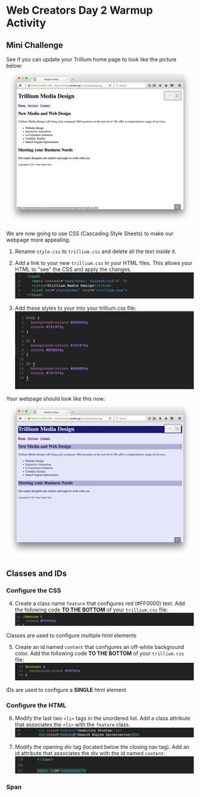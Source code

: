 # Web Creators Day 2 Warmup Activity

## Mini Challenge 

See if you can update your Trillium home page to look like the picture below: 
![Trillium With List](trilliumWithList.png)

We are now going to use CSS (Cascading Style Sheets) to make our webpage more appealing. 

1. Rename `style.css` to `trillium.css` and delete all the text inside it. 

2. Add a link to your new `trillium.css` in your HTML files. This allows your HTML to "see" the CSS and apply the changes. 
![Link CSS](linkCSS.png)


3. Add these styles to your into your trillium.css file:
![Initial Styles](initialStyles.png)

Your webpage should look like this now:
![Trillium Initial CSS](trilliumInitialCSS.png)

## Classes and IDs

### Configure the CSS

4. Create a class name `feature` that configures red (#FF0000) text. Add the following code **TO THE BOTTOM** of your `trillium.css` file:
![Feature CSS](featureCSS.png)

Classes are used to configure multiple html elements 

5. Create an id named `content` that configures an off-white background color. Add the following code **TO THE BOTTOM** of your `trillium.css` file:
![Content CSS](contentCSS.png)

IDs are used to configure a **SINGLE** html element

### Configure the HTML

6. Modify the last two `<li>` tags in the unordered list. Add a class attribute that associates the `<li>` with the `feature` class. 
![Feature HTML](featureHTML.png)

7. Modify the opening div tag (located below the closing nav tag). Add an id attribute that associates the div with the id named `content`:
![Content HTML](contentHTML.png)

### Span 


